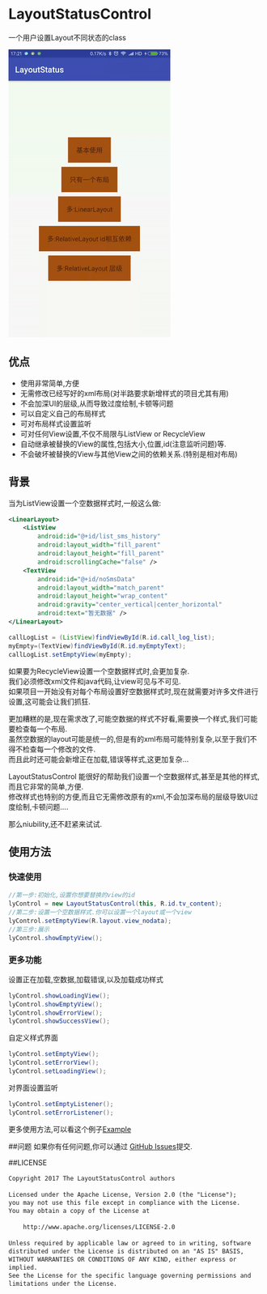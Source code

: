 # LayoutStatusControl

一个用户设置Layout不同状态的class

![demo](./demo.gif)

## 优点

 * 使用非常简单,方便
 * 无需修改已经写好的xml布局(对半路要求新增样式的项目尤其有用)
 * 不会加深UI的层级,从而导致过度绘制,卡顿等问题
 * 可以自定义自己的布局样式
 * 可对布局样式设置监听
 * 可对任何View设置,不仅不局限与ListView or RecycleView
 * 自动继承被替换的View的属性,包括大小,位置,id(注意监听问题)等.
 * 不会破坏被替换的View与其他View之间的依赖关系.(特别是相对布局)

## 背景
当为ListView设置一个空数据样式时,一般这么做:

```xml
<LinearLayout>
    <ListView
        android:id="@+id/list_sms_history"
        android:layout_width="fill_parent"
        android:layout_height="fill_parent"
        android:scrollingCache="false" />
    <TextView
        android:id="@+id/noSmsData"
        android:layout_width="match_parent"
        android:layout_height="wrap_content"
        android:gravity="center_vertical|center_horizontal"
        android:text="暂无数据" />
</LinearLayout>
```

```java
callLogList = (ListView)findViewById(R.id.call_log_list);
myEmpty=(TextView)findViewById(R.id.myEmptyText);
callLogList.setEmptyView(myEmpty);
```

如果要为RecycleView设置一个空数据样式时,会更加复杂.<br>
我们必须修改xml文件和java代码,让view可见与不可见.<br>
如果项目一开始没有对每个布局设置好空数据样式时,现在就需要对许多文件进行设置,这可能会让我们抓狂.<br>

更加糟糕的是,现在需求改了,可能空数据的样式不好看,需要换一个样式,我们可能要检查每一个布局.<br>
虽然空数据的layout可能是统一的,但是有的xml布局可能特别复杂,以至于我们不得不检查每一个修改的文件.<br>
而且此时还可能会新增正在加载,错误等样式,这更加复杂...

LayoutStatusControl 能很好的帮助我们设置一个空数据样式,甚至是其他的样式,而且它非常的简单,方便.<br>
修改样式也特别的方便,而且它无需修改原有的xml,不会加深布局的层级导致UI过度绘制,卡顿问题....

那么niubility,还不赶紧来试试.

## 使用方法

### 快速使用

```java
//第一步:初始化,设置你想要替换的view的id
lyControl = new LayoutStatusControl(this, R.id.tv_content);
//第二步:设置一个空数据样式.你可以设置一个layout或一个view
lyControl.setEmptyView(R.layout.view_nodata);
//第三步:展示
lyControl.showEmptyView();
```

### 更多功能

设置正在加载,空数据,加载错误,以及加载成功样式

```java
lyControl.showLoadingView();
lyControl.showEmptyView();
lyControl.showErrorView();
lyControl.showSuccessView();
```

自定义样式界面

```java
lyControl.setEmptyView();
lyControl.setErrorView();
lyControl.setLoadingView();
```

对界面设置监听

```java
lyControl.setEmptyListener();
lyControl.setErrorListener();
```

更多使用方法,可以看这个例子[Example](./app/src/main/java/com/siyehua/layoutstatus/Main1Activity.java)

##问题
如果你有任何问题,你可以通过 [GitHub Issues](./issues)提交.

##LICENSE
```
Copyright 2017 The LayoutStatusControl authors

Licensed under the Apache License, Version 2.0 (the "License");
you may not use this file except in compliance with the License.
You may obtain a copy of the License at

    http://www.apache.org/licenses/LICENSE-2.0

Unless required by applicable law or agreed to in writing, software
distributed under the License is distributed on an "AS IS" BASIS,
WITHOUT WARRANTIES OR CONDITIONS OF ANY KIND, either express or implied.
See the License for the specific language governing permissions and
limitations under the License.
```